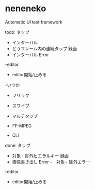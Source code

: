 # neneneko
Automatic UI test framework


todo:
タップ
 - インターバル
 - どうフレーム内の連続タップ
録画
 - インターバル
Error

-editor
 - editor開始/止める

-いつか
 - フリック
 - スワイプ
 - マルチタップ

 
- FF-MPEG

- CLI

done: 
タップ
 - 対象・除外ヒエラルキー
録画
 - 画像書き出し
Error
 -　対象・除外エラー

-editor
 - editor開始/止める

